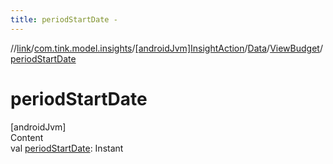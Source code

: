 ```yaml
---
title: periodStartDate -
---
```

//[link](../../../../index.md)/[com.tink.model.insights](../../../index.md)/[[androidJvm]InsightAction](../../index.md)/[Data](../index.md)/[ViewBudget](index.md)/[periodStartDate](period-start-date.md)



# periodStartDate  
[androidJvm]  
Content  
val [periodStartDate](period-start-date.md): Instant  




